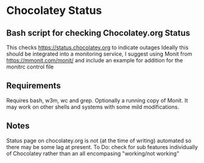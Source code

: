 # Chocolatey Status

## Bash script for checking Chocolatey.org Status 

This checks https://status.chocolatey.org to indicate outages
Ideally this should be integrated into a monitoring service,
I suggest using Monit from https://mmonit.com/monit/
and include an example for addition for the monitrc control file

## Requirements

Requires bash, w3m, wc and grep. Optionally a running copy of Monit.
It may work on other shells and systems with some mild modifications.

## Notes

Status page on chocolatey.org is not (at the time of writing) automated
so there may be some lag at present.
To Do: check for sub features individually of Chocolatey rather than an
all encompasing "working/not working"

